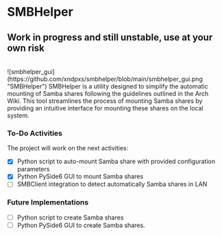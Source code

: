 # SMBHelper
## **Work in progress and still unstable, use at your own risk**
<br>
![smbhelper_gui](https://github.com/xndpxs/smbhelper/blob/main/smbhelper_gui.png "SMBHelper")
SMBHelper is a utility designed to simplify the automatic mounting of Samba shares following the guidelines outlined in the Arch Wiki. This tool streamlines the process of mounting Samba shares by providing an intuitive interface for mounting these shares on the local system.

### To-Do Activities
The project will work on the next activities:
- [x] Python script to auto-mount Samba share with provided configuration parameters
- [x] Python PySide6 GUI to mount Samba shares
- [ ] SMBClient integration to detect automatically Samba shares in LAN

### Future Implementations
- [ ] Python script to create Samba shares
- [ ] Python PySide6 GUI to create Samba shares.
